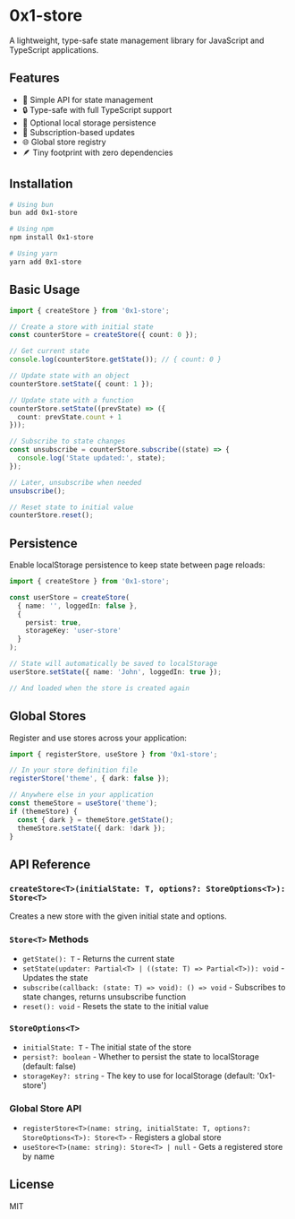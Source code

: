 # 0x1-store

A lightweight, type-safe state management library for JavaScript and TypeScript applications.

## Features

- 🔄 Simple API for state management
- 🔒 Type-safe with full TypeScript support
- 💾 Optional local storage persistence
- 📢 Subscription-based updates
- 🌐 Global store registry
- 🪶 Tiny footprint with zero dependencies

## Installation

```bash
# Using bun
bun add 0x1-store

# Using npm
npm install 0x1-store

# Using yarn
yarn add 0x1-store
```

## Basic Usage

```typescript
import { createStore } from '0x1-store';

// Create a store with initial state
const counterStore = createStore({ count: 0 });

// Get current state
console.log(counterStore.getState()); // { count: 0 }

// Update state with an object
counterStore.setState({ count: 1 });

// Update state with a function
counterStore.setState((prevState) => ({ 
  count: prevState.count + 1 
}));

// Subscribe to state changes
const unsubscribe = counterStore.subscribe((state) => {
  console.log('State updated:', state);
});

// Later, unsubscribe when needed
unsubscribe();

// Reset state to initial value
counterStore.reset();
```

## Persistence

Enable localStorage persistence to keep state between page reloads:

```typescript
import { createStore } from '0x1-store';

const userStore = createStore(
  { name: '', loggedIn: false },
  { 
    persist: true,
    storageKey: 'user-store' 
  }
);

// State will automatically be saved to localStorage
userStore.setState({ name: 'John', loggedIn: true });

// And loaded when the store is created again
```

## Global Stores

Register and use stores across your application:

```typescript
import { registerStore, useStore } from '0x1-store';

// In your store definition file
registerStore('theme', { dark: false });

// Anywhere else in your application
const themeStore = useStore('theme');
if (themeStore) {
  const { dark } = themeStore.getState();
  themeStore.setState({ dark: !dark });
}
```

## API Reference

### `createStore<T>(initialState: T, options?: StoreOptions<T>): Store<T>`

Creates a new store with the given initial state and options.

### `Store<T>` Methods

- `getState(): T` - Returns the current state
- `setState(updater: Partial<T> | ((state: T) => Partial<T>)): void` - Updates the state
- `subscribe(callback: (state: T) => void): () => void` - Subscribes to state changes, returns unsubscribe function
- `reset(): void` - Resets the state to the initial value

### `StoreOptions<T>`

- `initialState: T` - The initial state of the store
- `persist?: boolean` - Whether to persist the state to localStorage (default: false)
- `storageKey?: string` - The key to use for localStorage (default: '0x1-store')

### Global Store API

- `registerStore<T>(name: string, initialState: T, options?: StoreOptions<T>): Store<T>` - Registers a global store
- `useStore<T>(name: string): Store<T> | null` - Gets a registered store by name

## License

MIT
